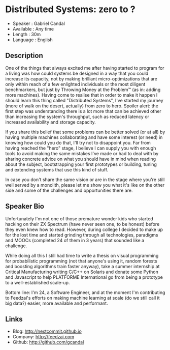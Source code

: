 Distributed Systems: zero to ?
========================

* Speaker   : Gabriel Candal
* Available : Any time 
* Length    : 30m
* Language  : English

Description
-----------

One of the things that always excited me after having started to program for a living was how could systems be designed in a way that you could increase its capacity, not by making brilliant micro-optimizations that are only within reach of a few enlighted individuals or the most diligent benchmarkers, but just by Throwing Money at the Problem™ (as in: adding more machines). Having come to realise that in order to make it happen I should learn this thing called "Distributed Systems", I've started my journey (more of walk on the desert, actually) from zero to hero. Spoiler alert: the first step was understanding there is a lot more that can be achieved other than increasing the system's throughput, such as reduced latency or increased availability and storage capacity.

If you share this belief that some problems can be better solved (or at all) by having multiple machines collaborating and have some interest (or need) in knowing how could you do that, I'll try not to disappoint you. Far from having reached the "hero" stage, I believe I can supply you with enough tools to avoid making the same mistakes I've made or had to deal with by sharing concrete advice on what you should have in mind when reading about the subject, bootstrapping your first prototypes or building, tuning and extending systems that use this kind of stuff.

In case you don't share the same vision or are in the stage where you're still well served by a monolith, please let me show you what it's like on the other side and some of the challenges and opportunities there are.

Speaker Bio
-----------

Unfortunately I'm not one of those premature wonder kids who started hacking on their ZX Spectrum (have never seen one, to be honest) before they even knew how to read. However, during college I decided to make up for the lost time and started grinding through all technologies, paradigms and MOOCs (completed 24 of them in 3 years) that sounded like a challenge.

While doing all this I still had time to write a thesis on visual programming for probabilistic programming (not that anyone's using it, random forests and boosting algorithms train faster anyway), take a summer internship at Critical Manufacturing writing C/C++ on Solaris and donate some Python and Javascript to help PLATFORME International go from being a prototype to a well-established scale-up.

Bottom line: I'm 24, a Software Engineer, and at the moment I'm contributing to Feedzai's efforts on making machine learning at scale (do we still call it big data?) easier, more available and performant.

Links
-----

* Blog: http://nextcommit.github.io
* Company: http://feedzai.com
* Github: http://github.com/gcandal
